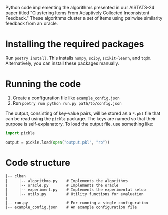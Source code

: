 Python code implementing the algorithms presented in our AISTATS-24 paper titled "Clustering Items From Adaptively Collected Inconsistent Feedback." These algorithms cluster a set of items using pairwise similarity feedback from an oracle.

# Installing the required packages

Run `poetry install`. This installs `numpy`, `scipy`, `scikit-learn`, and `tqdm`. Alternatively, you can install these packages manually.

# Running the code

1. Create a configuration file like `example_config.json`
2. Run `poetry run python run.py path/to/config.json`

The output, consisting of key-value pairs, will be stored as a `*.pkl` file that can be read using the `pickle` package. The keys are named so that their purpose is self-explanatory. To load the output file, use something like:

```python
import pickle

output = pickle.load(open("output.pkl", "rb"))
```

# Code structure

```
|-- clban
|     |-- algorithms.py    # Implements the algorithms
|     |-- oracle.py        # Implements the oracle
|     |-- experiment.py    # Implements the experimental setup
|     |-- utils.py         # Utility functions for evaluation
|
|-- run.py                 # For running a single configuration
|-- example_config.json    # An example configuration file
```
